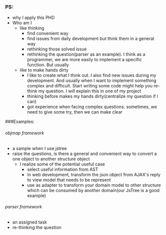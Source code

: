 ### PS:
- why I apply this PHD
- Who am I
  - like thinking
    - find convenient way
    - find issues from daily development but think them in a general way
    - rethinking those solved issue
    - rethinking the question(parser as an example). I think as a programmer, we are more easily to implement a specific function. But usually
  - like to make hands dirty
    - I like to create what I think out. I also find new issues during my development. And usually when I want to implement something complex and difficult. Start writing some code might help you re-think my question. I will explain this in one of my project
    - thinking before makes my hands dirty(centralize my question if I can)
    - got experience when facing complex questions. sometimes, we need to give some try, then we can make clear 

###Examples:
###### objmap framework
- a sample when I use jstree
- raise the questions, is there a general and convenient way to convert a one object to another structure object
  - I realize some of the potential useful case
    - select useful information from AST
    - In web development, transform the json object from AJAX's reply to view model that needs to be represent
    - use as adapter to transform  your domain model to other structure which can be consumed by another domain(our JsTree is a good example)

###### parser framework
- an assigned task
- re-thinking the question
